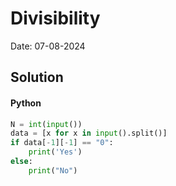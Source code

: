 # Divisibility

Date: 07-08-2024

## Solution
#### Python
```python
N = int(input())
data = [x for x in input().split()]
if data[-1][-1] == "0":
    print('Yes')
else:
    print("No")
```